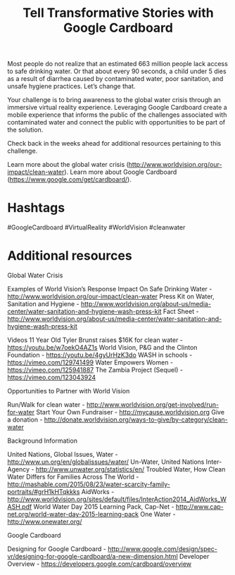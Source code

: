 ﻿---
title: Tell Transformative Stories with Google Cardboard 
intro: How can we leverage inexpensive virtual reality technologies like Google Cardboard to create immersive experiences that motivate people to help solve global challenges like the Clean Water crisis? 
champions:
- name:
    World Vision
  logo:
    world_vision.jpg
  url:
    http://www.worldvision.org
---
Most people do not realize that an estimated 663 million people lack access to safe drinking water. Or that about every 90 seconds, a child under 5 dies as a result of diarrhea caused by contaminated water, poor sanitation, and unsafe hygiene practices. Let’s change that. 

Your challenge is to bring awareness to the global water crisis through an immersive virtual reality experience. Leveraging Google Cardboard create a mobile experience that informs the public of the challenges associated with contaminated water and connect the public with opportunities to be part of the solution.

Check back in the weeks ahead for additional resources pertaining to this challenge.

Learn more about the global water crisis (http://www.worldvision.org/our-impact/clean-water).
Learn more about Google Cardboard (https://www.google.com/get/cardboard/).

# Hashtags
\#GoogleCardboard \#VirtualReality \#WorldVision \#cleanwater

# Additional resources

Global Water Crisis

Examples of World Vision’s Response
Impact On Safe Drinking Water -  http://www.worldvision.org/our-impact/clean-water
Press Kit on Water, Sanitation and Hygiene - http://www.worldvision.org/about-us/media-center/water-sanitation-and-hygiene-wash-press-kit
Fact Sheet - http://www.worldvision.org/about-us/media-center/water-sanitation-and-hygiene-wash-press-kit

Videos
11 Year Old Tyler Brunst raises $16K for clean water - https://youtu.be/w7oekO4AZ1s
World Vision, P&G and the Clinton Foundation - https://youtu.be/4gyUrHzK3do
WASH in schools - https://vimeo.com/129741499
Water Empowers Women - https://vimeo.com/125941887
The Zambia Project (Sequel) - https://vimeo.com/123043924

Opportunities to Partner with World Vision

Run/Walk for clean water - http://www.worldvision.org/get-involved/run-for-water
Start Your Own Fundraiser - http://mycause.worldvision.org
Give a donation - http://donate.worldvision.org/ways-to-give/by-category/clean-water

Background Information

United Nations, Global Issues, Water - http://www.un.org/en/globalissues/water/
Un-Water, United Nations Inter-Agency - http://www.unwater.org/statistics/en/
Troubled Water, How Clean Water Differs for Families Across The World - http://mashable.com/2015/08/23/water-scarcity-family-portraits/#grH1kHTqkkks
AidWorks - http://www.worldvision.org/sites/default/files/InterAction2014_AidWorks_WASH.pdf
World Water Day 2015 Learning Pack, Cap-Net - http://www.cap-net.org/world-water-day-2015-learning-pack
One Water - http://www.onewater.org/

Google Cardboard

Designing for Google Cardboard - http://www.google.com/design/spec-vr/designing-for-google-cardboard/a-new-dimension.html
Developer Overview - https://developers.google.com/cardboard/overview

